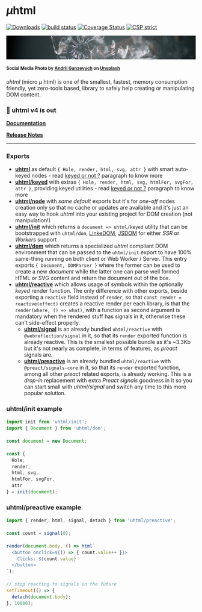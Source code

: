 # <em>µ</em>html

[![Downloads](https://img.shields.io/npm/dm/uhtml.svg)](https://www.npmjs.com/package/uhtml) [![build status](https://github.com/WebReflection/uhtml/actions/workflows/node.js.yml/badge.svg)](https://github.com/WebReflection/uhtml/actions) [![Coverage Status](https://coveralls.io/repos/github/WebReflection/uhtml/badge.svg?branch=main)](https://coveralls.io/github/WebReflection/uhtml?branch=main) [![CSP strict](https://webreflection.github.io/csp/strict.svg)](https://webreflection.github.io/csp/#-csp-strict)

![snow flake](./docs/uhtml-head.jpg)

<sup>**Social Media Photo by [Andrii Ganzevych](https://unsplash.com/@odya_kun) on [Unsplash](https://unsplash.com/)**</sup>

*uhtml* (micro *µ* html) is one of the smallest, fastest, memory consumption friendly, yet zero-tools based, library to safely help creating or manipulating DOM content.

### 📣 uhtml v4 is out

**[Documentation](https://webreflection.github.io/uhtml/)**

**[Release Notes](https://github.com/WebReflection/uhtml/pull/86)**

- - -

### Exports

  * **[uhtml](https://cdn.jsdelivr.net/npm/uhtml/index.js)** as default `{ Hole, render, html, svg, attr }` with smart auto-keyed nodes - read [keyed or not ?](https://webreflection.github.io/uhtml/#keyed-or-not-) paragraph to know more
  * **[uhtml/keyed](https://cdn.jsdelivr.net/npm/uhtml/keyed.js)** with extras `{ Hole, render, html, svg, htmlFor, svgFor, attr }`, providing keyed utilities - read [keyed or not ?](https://webreflection.github.io/uhtml/#keyed-or-not-) paragraph to know more
  * **[uhtml/node](https://cdn.jsdelivr.net/npm/uhtml/node.js)** with *same default* exports but it's for *one-off* nodes creation only so that no cache or updates are available and it's just an easy way to hook *uhtml* into your existing project for DOM creation (not manipulation!)
  * **[uhtml/init](https://cdn.jsdelivr.net/npm/uhtml/init.js)** which returns a `document => uhtml/keyed` utility that can be bootstrapped with `uhtml/dom`, [LinkeDOM](https://github.com/WebReflection/linkedom), [JSDOM](https://github.com/jsdom/jsdom) for either *SSR* or *Workers* support
  * **[uhtml/dom](https://cdn.jsdelivr.net/npm/uhtml/dom.js)** which returns a specialized *uhtml* compliant DOM environment that can be passed to the `uhtml/init` export to have 100% same-thing running on both client or Web Worker / Server. This entry exports `{ Document, DOMParser }` where the former can be used to create a new *document* while the latter one can parse well formed HTML or SVG content and return the document out of the box.
  * **[uhtml/reactive](https://cdn.jsdelivr.net/npm/uhtml/reactive.js)** which allows usage of symbols within the optionally *keyed* render function. The only difference with other exports, beside exporting a `reactive` field instead of `render`, so that `const render = reactive(effect)` creates a reactive render per each library, is that the `render(where, () => what)`, with a function as second argument is mandatory when the rendered stuff has signals in it, otherwise these can't side-effect properly.
    * **[uhtml/signal](https://cdn.jsdelivr.net/npm/uhtml/signal.js)** is an already bundled `uhtml/reactive` with `@webreflection/signal` in it, so that its `render` exported function is already reactive. This is the smallest possible bundle as it's ~3.3Kb but it's not nearly as complete, in terms of features, as *preact* signals are.
    * **[uhtml/preactive](https://cdn.jsdelivr.net/npm/uhtml/preactive.js)** is an already bundled `uhtml/reactive` with `@preact/signals-core` in it, so that its `render` exported function, among all other *preact* related exports, is already working. This is a *drop-in* replacement with extra *Preact signals* goodness in it so you can start small with *uhtml/signal* and switch any time to this more popular solution.

### uhtml/init example

```js
import init from 'uhtml/init';
import { Document } from 'uhtml/dom';

const document = new Document;

const {
  Hole,
  render,
  html, svg,
  htmlFor, svgFor,
  attr
} = init(document);
```

### uhtml/preactive example

```js
import { render, html, signal, detach } from 'uhtml/preactive';

const count = signal(0);

render(document.body, () => html`
  <button onclick=${() => { count.value++ }}>
    Clicks: ${count.value}
  </button>
`);

// stop reacting to signals in the future
setTimeout(() => {
  detach(document.body);
}, 10000);
```
